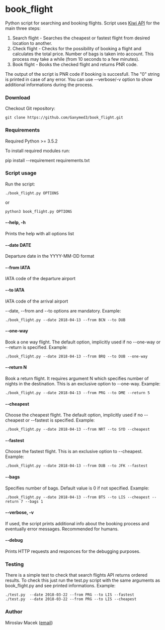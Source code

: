 # book_flight

Python script for searching and booking flights. Script uses [Kiwi API](https://skypickerpublicapi.docs.apiary.io/#reference/flights) for the main three steps:
   1. Search flight - Searches the cheapest or fastest flight from desired location to another.
   2. Check flight - Checks for the possibility of booking a flight and calculates the total price. Number of bags is taken into account. This process may take a while (from 10 seconds to a few minutes).
   3. Book flight - Books the checked flight and returns PNR code.

The output of the script is PNR code if booking is succesfull. The "0" string is printed in case of any error. You can use --verbose/-v option to show additional informations during the process.

### Download
Checkout Git repository:
```
git clone https://github.com/Ganymed3/book_flight.git
```

### Requirements
Required Python >= 3.5.2

To install required modules run:

pip install --requirement requirements.txt

### Script usage
Run the script:
```
./book_flight.py OPTIONS
```
or
```
python3 book_flight.py OPTIONS
```

#### --help, -h
Prints the help with all options list

#### --date DATE
Departure date in the YYYY-MM-DD format

#### --from IATA
IATA code of the departure airport

#### --to IATA
IATA code of the arrival airport

--date, --from and --to options are mandatory.
Example:
```
./book_flight.py --date 2018-04-13 --from BCN --to DUB
```

#### --one-way
Book a one way flight. The default option, implicitly used if no --one-way or --return is specified.
Example:
```
./book_flight.py --date 2018-04-13 --from BRQ --to DUB --one-way
```

#### --return N
Book a return flight. It requires argument N which specifies number of nights in the destination. This is an exclusive option to --one-way.
Example:
```
./book_flight.py --date 2018-04-13 --from PRG --to DME --return 5
```

#### --cheapest 
Choose the cheapest flight. The default option, implicitly used if no --cheapest or --fastest is specified.
Example:
```
./book_flight.py --date 2018-04-13 --from NRT --to SYD --cheapest
```

#### --fastest
Choose the fastest flight. This is an exclusive option to --cheapest.
Example:
```
./book_flight.py --date 2018-04-13 --from DUB --to JFK --fastest
```

#### --bags
Specifies number of bags. Default value is 0 if not specified.
Example:
```
./book_flight.py --date 2018-04-13 --from BTS --to LIS --cheapest --return 7 --bags 1
```

#### --verbose, -v
If used, the script prints additional info about the booking process and eventually error messages. Recommended for humans.

#### --debug
Prints HTTP requests and responces for the debugging purposes.


### Testing
There is a simple test to check that search flights API returns ordered results. To check this just run the test.py script with the same arguments as book_flight.py and see printed informations. 
Example:
```
./test.py  --date 2018-03-22 --from PRG --to LIS --fastest
./test.py  --date 2018-03-22 --from PRG --to LIS --cheapest
```


### Author
Miroslav Macek ([email](macekmirek@email.cz))



